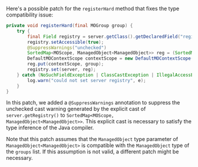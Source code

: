 Here's a possible patch for the `registerHard` method that fixes the type compatibility issue:

```java
private void registerHard(final MOGroup group) {
    try {
        final Field registry = server.getClass().getDeclaredField("registry");
        registry.setAccessible(true);
        @SuppressWarnings("unchecked")
        SortedMap<MOScope, ManagedObject<ManagedObject>> reg = (SortedMap<MOScope, ManagedObject<ManagedObject>>) server.getRegistry();
        DefaultMOContextScope contextScope = new DefaultMOContextScope(new OctetString(""), group.getScope());
        reg.put(contextScope, group);
        registry.set(server, reg);
    } catch (NoSuchFieldException | ClassCastException | IllegalAccessException e) {
        log.warn("could not set server registry", e);
    }
}
```
In this patch, we added a `@SuppressWarnings` annotation to suppress the unchecked cast warning generated by the explicit cast of `server.getRegistry()` to `SortedMap<MOScope, ManagedObject<ManagedObject>>`. This explicit cast is necessary to satisfy the type inference of the Java compiler.

Note that this patch assumes that the `ManagedObject` type parameter of `ManagedObject<ManagedObject>` is compatible with the `ManagedObject` type of the `groups` list. If this assumption is not valid, a different patch might be necessary.